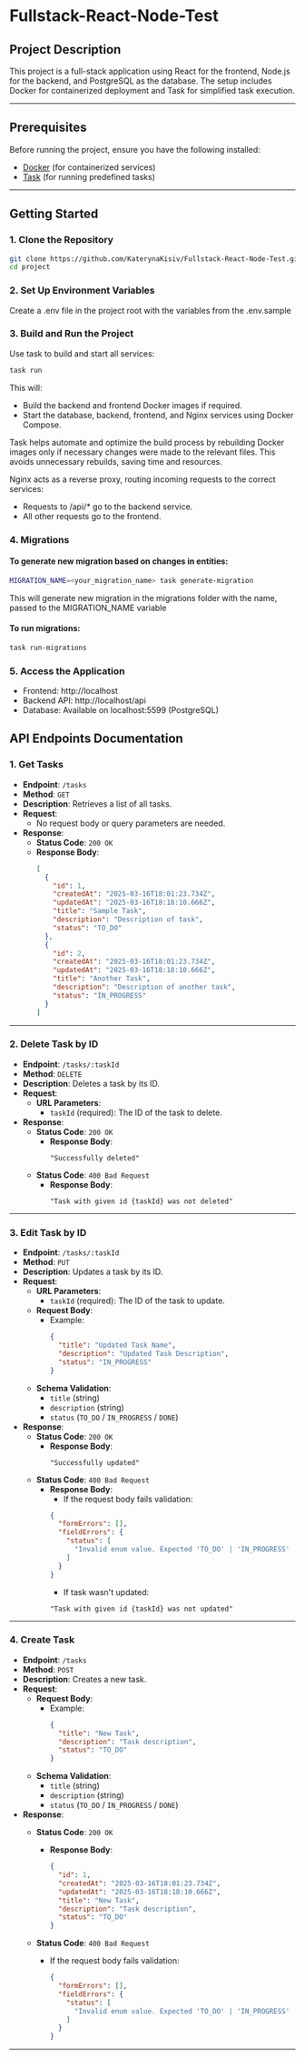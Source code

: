 # Fullstack-React-Node-Test

## Project Description

This project is a full-stack application using React for the frontend, Node.js for the backend, and PostgreSQL as the database. The setup includes Docker for containerized deployment and Task for simplified task execution.

---

## Prerequisites

Before running the project, ensure you have the following installed:

- [Docker](https://docs.docker.com/get-docker/) (for containerized services)
- [Task](https://taskfile.dev/installation/) (for running predefined tasks)

---

## Getting Started

### 1. Clone the Repository

```sh
git clone https://github.com/KaterynaKisiv/Fullstack-React-Node-Test.git
cd project
```

### 2. Set Up Environment Variables
Create a .env file in the project root with the variables from the .env.sample

### 3. Build and Run the Project
Use task to build and start all services:

```sh
task run
```
This will:

- Build the backend and frontend Docker images if required.
- Start the database, backend, frontend, and Nginx services using Docker Compose.

Task helps automate and optimize the build process by rebuilding Docker images only if necessary changes were made to the relevant files. This avoids unnecessary rebuilds, saving time and resources.

Nginx acts as a reverse proxy, routing incoming requests to the correct services:
- Requests to /api/* go to the backend service.
- All other requests go to the frontend.

### 4. Migrations
#### To generate new migration based on changes in entities:

```sh
MIGRATION_NAME=<your_migration_name> task generate-migration
```

This will generate new migration in the migrations folder with the name, passed to the MIGRATION_NAME variable

#### To run migrations:

```sh
task run-migrations
```

### 5. Access the Application

- Frontend: http://localhost
- Backend API: http://localhost/api
- Database: Available on localhost:5599 (PostgreSQL)


## API Endpoints Documentation

### 1. **Get Tasks**

- **Endpoint**: `/tasks`
- **Method**: `GET`
- **Description**: Retrieves a list of all tasks.
- **Request**:
    - No request body or query parameters are needed.
- **Response**:
    - **Status Code**: `200 OK`
    - **Response Body**:
      ```json
      [
        {
          "id": 1,
          "createdAt": "2025-03-16T18:01:23.734Z",
          "updatedAt": "2025-03-16T18:18:10.666Z",
          "title": "Sample Task",
          "description": "Description of task",
          "status": "TO_DO"
        },
        {
          "id": 2,
          "createdAt": "2025-03-16T18:01:23.734Z",
          "updatedAt": "2025-03-16T18:18:10.666Z",
          "title": "Another Task",
          "description": "Description of another task",
          "status": "IN_PROGRESS"
        }
      ]
      ```

---

### 2. **Delete Task by ID**

- **Endpoint**: `/tasks/:taskId`
- **Method**: `DELETE`
- **Description**: Deletes a task by its ID.
- **Request**:
    - **URL Parameters**:
        - `taskId` (required): The ID of the task to delete.
- **Response**:
    - **Status Code**: `200 OK`
        - **Response Body**:
          ```text
          "Successfully deleted"
          ```
    - **Status Code**: `400 Bad Request`
        - **Response Body**:
          ```text
          "Task with given id {taskId} was not deleted"
          ```

---

### 3. **Edit Task by ID**

- **Endpoint**: `/tasks/:taskId`
- **Method**: `PUT`
- **Description**: Updates a task by its ID.
- **Request**:
    - **URL Parameters**:
        - `taskId` (required): The ID of the task to update.
    - **Request Body**:
        - Example:
          ```json
          {
            "title": "Updated Task Name",
            "description": "Updated Task Description",
            "status": "IN_PROGRESS"
          }
          ```
    - **Schema Validation**:
      - `title` (string)
      - `description` (string)
      - `status` (`TO_DO` / `IN_PROGRESS` / `DONE`)
- **Response**:
    - **Status Code**: `200 OK`
        - **Response Body**:
          ```text
          "Successfully updated"
          ```
    - **Status Code**: `400 Bad Request`
        - **Response Body**:
            - If the request body fails validation:
            ```json
            {
              "formErrors": [],
              "fieldErrors": {
                "status": [
                  "Invalid enum value. Expected 'TO_DO' | 'IN_PROGRESS' | 'DONE', received 'TO_hhDO'"
                ]
              }
            }
            ```
            - If task wasn't updated:
          ```text
          "Task with given id {taskId} was not updated"
          ```
---

### 4. **Create Task**

- **Endpoint**: `/tasks`
- **Method**: `POST`
- **Description**: Creates a new task.
- **Request**:
    - **Request Body**:
        - Example:
          ```json
          {
            "title": "New Task",
            "description": "Task description",
            "status": "TO_DO"
          }
          ```
    - **Schema Validation**:
      - `title` (string)
      - `description` (string)
      - `status` (`TO_DO` / `IN_PROGRESS` / `DONE`)
- **Response**:
    - **Status Code**: `200 OK`
        - **Response Body**:
          ```json
          {
            "id": 1,
            "createdAt": "2025-03-16T18:01:23.734Z",
            "updatedAt": "2025-03-16T18:18:10.666Z",
            "title": "New Task",
            "description": "Task description",
            "status": "TO_DO"
          }
          ```

    - **Status Code**: `400 Bad Request`
        - If the request body fails validation:
            ```json
            {
              "formErrors": [],
              "fieldErrors": {
                "status": [
                  "Invalid enum value. Expected 'TO_DO' | 'IN_PROGRESS' | 'DONE', received 'TO_hhDO'"
                ]
              }
            }
            ```
---
